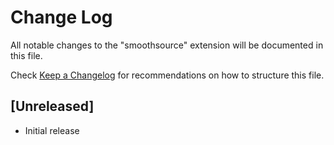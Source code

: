 # Change Log

All notable changes to the "smoothsource" extension will be documented in this file.

Check [Keep a Changelog](http://keepachangelog.com/) for recommendations on how to structure this file.

## [Unreleased]

- Initial release